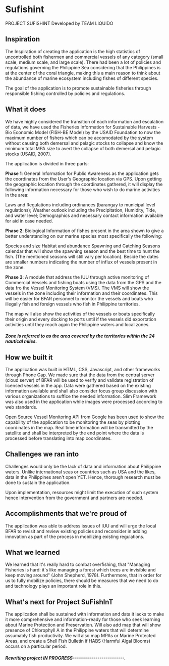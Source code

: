 # Sufishint
PROJECT SUFISHINT Developed by TEAM LIQUIDO


## Inspiration
The Inspiration of creating the application is the high statistics of uncontrolled both fishermen and commercial vessels of any category (small scale, medium scale, and large scale). There had been a lot of policies and regulations governing the Philippine Sea considering that the Philippines is at the center of the coral triangle, making this a main reason to think about the abundance of marine ecosystem including fishes of different species.

The goal of the application is to promote sustainable fisheries through responsible fishing controlled by policies and regulations.

## What it does
We have highly considered the transition of each information and escalation of data, we have used the Fisheries Information for Sustainable Harvests - Bio Economic Model (FISH-BE Model) by the USAID Foundation to now the maximum number of fishers which can be accomodated by the system without causing both demersal and pelagic stocks to collapse and know the minimum total MPA size to avert the collapse of both demersal and pelagic stocks (USAID, 2007).

The application is divided in three parts:

**Phase 1**: General Information for Public Awareness as the application gets the coordinates from the User's Geographic location via GPS. Upon getting the geographic location through the coordinates gathered, it will display the following information necessary for those who wish to do marine activities in the area:

Laws and Regulations including ordinances (barangay to municipal level regulations);
Weather outlook including the Precipitation, Humidity, Tide, and water level;
Demographics and necessary contact information available for aid in case needed.

**Phase 2**: Biological Information of fishes present in the area shown to give a better understanding on our marine species most specifically the following:

Species and size
Habitat and abundance
Spawning and Catching Seasons calendar that will show the spawning season and the best time to hunt the fish. (The mentioned seasons will still vary per location). Beside the dates are smaller numbers indicating the number of influx of vessels present in the zone.

**Phase 3**: A module that address the IUU through active monitoring of Commercial Vessels and fishing boats using the data from the GPS and the data fro the Vessel Monitoring System (VMS). The VMS will show the vessels in the zone including their information and their coordinates. This will be easier for BFAR personnel to monitor the vessels and boats who illegally fish and foreign vessels who fish in Philippine territories.

The map will also show the activities of the vessels or boats specifically their origin and every docking to ports until if the vessels did exportation activities until they reach again the Philippine waters and local zones.

##### Zone is referred to as the area covered by the territories within the 24 nautical miles.

## How we built it
The application was built in HTML, CSS, Javascript, and other frameworks through Phone Gap. We made sure that the data from the central server (cloud server) of BFAR will be used to verify and validate registration of licensed vessels in the app. Data were gathered based on the existing information available and shall also consider focus group discussion with various organizations to suffice the needed information. Slim Framework was also used in the application while images were processed according to web standards.

Open Source Vessel Monitoring API from Google has been used to show the capability of the application to be monitoring the seas by plotting coordinates in the map. Real time information will be transmitted by the satellite and shall be interpreted by the end point where the data is processed before translating into map coordinates.

## Challenges we ran into
Challenges would only be the lack of data and information about Philippine waters. Unlike international seas or countries such as USA and the likes, data in the Philippines aren't open YET. Hence, thorough research must be done to sustain the application.

Upon implementation, resources might limit the execution of such system hence intervention from the government and partners are needed.

## Accomplishments that we're proud of
The application was able to address issues of IUU and will urge the local BFAR to revisit and review existing policies and reconsider in adding innovation as part of the process in mobilizing existing regulations.

## What we learned
We learned that it's really hard to combat overfishing, that "Managing Fisheries is hard: it's like managing a forest which trees are invisible and keep moving around" (John Shepherd, 1978). Furthermore, that in order for us to fully mobilize policies, there should be measures that we need to do and technology plays an important role in this.

## What's next for Project SuFishInT
The application shall be sustained with information and data it lacks to make it more comprehensive and information-ready for those who seek learning about Marine Protection and Preservation. Will also add map that will show presence of Chlorophyll A in the Philippine waters that will determine assumably fish productivity. We will also map MPAs or Marine Protected Areas, and create a Shell Fish Bulletin if HABS (Harmful Algal Blooms) occurs on a particular period.


##### Rewriting project IN PROGRESS-------------------------. 
